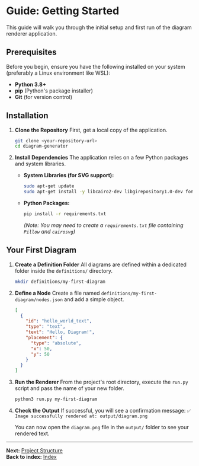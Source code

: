 # Guide: Getting Started

This guide will walk you through the initial setup and first run of the diagram renderer application.

## Prerequisites

Before you begin, ensure you have the following installed on your system (preferably a Linux environment like WSL):

- **Python 3.8+**
- **pip** (Python's package installer)
- **Git** (for version control)

## Installation

1.  **Clone the Repository**
    First, get a local copy of the application.
    ```bash
    git clone <your-repository-url>
    cd diagram-generator
    ```

2.  **Install Dependencies**
    The application relies on a few Python packages and system libraries.

    - **System Libraries (for SVG support):**
      ```bash
      sudo apt-get update
      sudo apt-get install -y libcairo2-dev libgirepository1.0-dev fonts-dejavu
      ```

    - **Python Packages:**
      ```bash
      pip install -r requirements.txt
      ```
      *(Note: You may need to create a `requirements.txt` file containing `Pillow` and `cairosvg`)*

## Your First Diagram

1.  **Create a Definition Folder**
    All diagrams are defined within a dedicated folder inside the `definitions/` directory.
    ```bash
    mkdir definitions/my-first-diagram
    ```

2.  **Define a Node**
    Create a file named `definitions/my-first-diagram/nodes.json` and add a simple object.
    ```json
    [
      {
        "id": "hello_world_text",
        "type": "text",
        "text": "Hello, Diagram!",
        "placement": {
          "type": "absolute",
          "x": 50,
          "y": 50
        }
      }
    ]
    ```

3.  **Run the Renderer**
    From the project's root directory, execute the `run.py` script and pass the name of your new folder.
    ```bash
    python3 run.py my-first-diagram
    ```

4.  **Check the Output**
    If successful, you will see a confirmation message:
    `✅ Image successfully rendered at: output/diagram.png`

    You can now open the `diagram.png` file in the `output/` folder to see your rendered text.

---
**Next:** [Project Structure](./project-structure.md)\
**Back to index:** [Index](./index.md)
